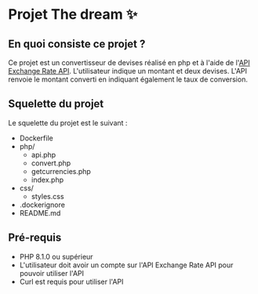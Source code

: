 # Projet The dream 	&#x2728;

## En quoi consiste ce projet ?

Ce projet est un convertisseur de devises réalisé en php et à l'aide de l'[API Exchange Rate API](https://exchangerate-api.com/). L'utilisateur indique un montant et deux devises. L'API renvoie le montant converti en indiquant également le taux de conversion.

## Squelette du projet

Le squelette du projet est le suivant :

  - Dockerfile
  - php/
    - api.php
    - convert.php
    - getcurrencies.php
    - index.php
  - css/
    - styles.css
  - .dockerignore
  - README.md


## Pré-requis

- PHP 8.1.0 ou supérieur
- L'utilisateur doit avoir un compte sur l'API Exchange Rate API pour pouvoir utiliser l'API
- Curl est requis pour utiliser l'API

